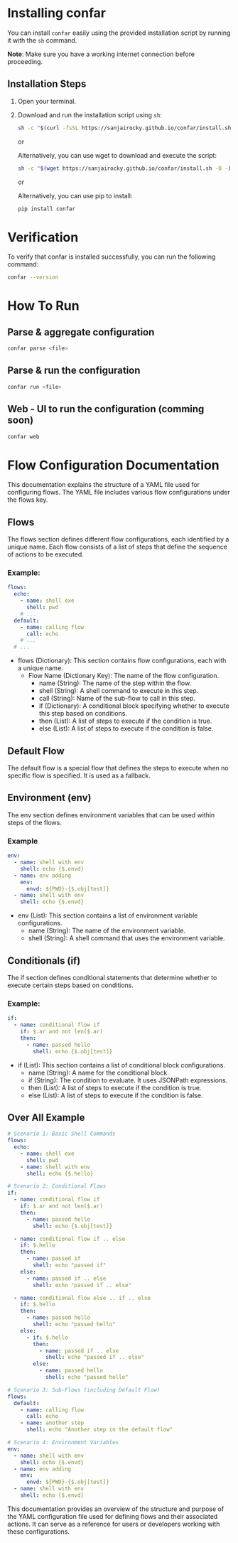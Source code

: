 
# Installing confar

You can install `confar` easily using the provided installation script by running it with the `sh` command.

**Note**: Make sure you have a working internet connection before proceeding.

## Installation Steps

1. Open your terminal.

2. Download and run the installation script using `sh`:

   ```bash
   sh -c "$(curl -fsSL https://sanjairocky.github.io/confar/install.sh)"
   ```

   or

   Alternatively, you can use wget to download and execute the script:

   ```bash
   sh -c "$(wget https://sanjairocky.github.io/confar/install.sh -O -)"
   ```

   or

   Alternatively, you can use pip to install:

   ```bash
   pip install confar
   ```

# Verification

To verify that confar is installed successfully, you can run the following command:

  ```bash
  confar --version
  ```


# How To Run

## Parse & aggregate configuration

```bash
confar parse <file>
```

## Parse & run the configuration

```bash
confar run <file>
```

## Web - UI to run the configuration (comming soon)

```bash
confar web
```

# Flow Configuration Documentation

This documentation explains the structure of a YAML file used for configuring flows. The YAML file includes various flow configurations under the flows key.

## Flows

The flows section defines different flow configurations, each identified by a unique name. Each flow consists of a list of steps that define the sequence of actions to be executed.

### Example:

```yaml
flows:
  echo:
    - name: shell exe
      shell: pwd
    # ...
  default:
    - name: calling flow
      call: echo
    # ...
  # ...
```

- flows (Dictionary): This section contains flow configurations, each with a unique name.
  - Flow Name (Dictionary Key): The name of the flow configuration.
    - name (String): The name of the step within the flow.
    - shell (String): A shell command to execute in this step.
    - call (String): Name of the sub-flow to call in this step.
    - if (Dictionary): A conditional block specifying whether to execute this step based on conditions.
    - then (List): A list of steps to execute if the condition is true.
    - else (List): A list of steps to execute if the condition is false.

## Default Flow

The default flow is a special flow that defines the steps to execute when no specific flow is specified. It is used as a fallback.

## Environment (env)

The env section defines environment variables that can be used within steps of the flows.

### Example

```yaml
env:
  - name: shell with env
    shell: echo {$.envd}
  - name: env adding
    env:
      envd: ${PWD}-{$.obj[test]}
  - name: shell with env
    shell: echo {$.envd}
```

- env (List): This section contains a list of environment variable configurations.
  - name (String): The name of the environment variable.
  - shell (String): A shell command that uses the environment variable.

## Conditionals (if)

The if section defines conditional statements that determine whether to execute certain steps based on conditions.

### Example:

```yaml
if:
  - name: conditional flow if
    if: $.ar and not len($.ar)
    then:
      - name: passed hello
        shell: echo {$.obj[test]}
```

- if (List): This section contains a list of conditional block configurations.
  - name (String): A name for the conditional block.
  - if (String): The condition to evaluate. It uses JSONPath expressions.
  - then (List): A list of steps to execute if the condition is true.
  - else (List): A list of steps to execute if the condition is false.

## Over All Example

```yaml
# Scenario 1: Basic Shell Commands
flows:
  echo:
    - name: shell exe
      shell: pwd
    - name: shell with env
      shell: echo {$.hello}

# Scenario 2: Conditional Flows
if:
  - name: conditional flow if
    if: $.ar and not len($.ar)
    then:
      - name: passed hello
        shell: echo {$.obj[test]}

  - name: conditional flow if .. else
    if: $.hello
    then:
      - name: passed if
        shell: echo "passed if"
    else:
      - name: passed if .. else
        shell: echo "passed if .. else"

  - name: conditional flow else .. if .. else
    if: $.hello
    then:
      - name: passed hello
        shell: echo "passed hello"
    else:
      - if: $.hello
        then:
          - name: passed if .. else
            shell: echo "passed if .. else"
        else:
          - name: passed hello
            shell: echo "passed hello"

# Scenario 3: Sub-Flows (including Default Flow)
flows:
  default:
    - name: calling flow
      call: echo
    - name: another step
      shell: echo "Another step in the default flow"

# Scenario 4: Environment Variables
env:
  - name: shell with env
    shell: echo {$.envd}
  - name: env adding
    env:
      envd: ${PWD}-{$.obj[test]}
  - name: shell with env
    shell: echo {$.envd}
```

This documentation provides an overview of the structure and purpose of the YAML configuration file used for defining flows and their associated actions. It can serve as a reference for users or developers working with these configurations.
